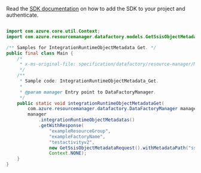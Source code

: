 Read the [SDK documentation](https://github.com/Azure/azure-sdk-for-java/blob/azure-resourcemanager-datafactory_1.0.0-beta.8/sdk/datafactory/azure-resourcemanager-datafactory/README.md) on how to add the SDK to your project and authenticate.

```java

import com.azure.core.util.Context;
import com.azure.resourcemanager.datafactory.models.GetSsisObjectMetadataRequest;

/** Samples for IntegrationRuntimeObjectMetadata Get. */
public final class Main {
    /*
     * x-ms-original-file: specification/datafactory/resource-manager/Microsoft.DataFactory/stable/2018-06-01/examples/IntegrationRuntimeObjectMetadata_Get.json
     */
    /**
     * Sample code: IntegrationRuntimeObjectMetadata_Get.
     *
     * @param manager Entry point to DataFactoryManager.
     */
    public static void integrationRuntimeObjectMetadataGet(
        com.azure.resourcemanager.datafactory.DataFactoryManager manager) {
        manager
            .integrationRuntimeObjectMetadatas()
            .getWithResponse(
                "exampleResourceGroup",
                "exampleFactoryName",
                "testactivityv2",
                new GetSsisObjectMetadataRequest().withMetadataPath("ssisFolders"),
                Context.NONE);
    }
}
```
